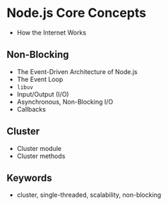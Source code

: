 # Node.js Core Concepts

- How the Internet Works

## Non-Blocking

- The Event-Driven Architecture of Node.js
- The Event Loop
- `libuv`
- Input/Output (I/O)
- Asynchronous, Non-Blocking I/O
- Callbacks

## Cluster

- Cluster module
- Cluster methods

## Keywords

- cluster, single-threaded, scalability, non-blocking
